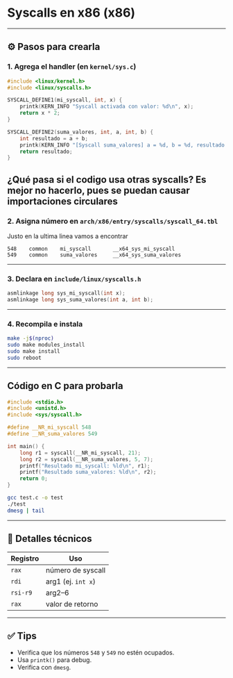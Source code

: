 # Syscalls en x86 (x86)
---

## ⚙️ Pasos para crearla

### 1. Agrega el handler (en `kernel/sys.c`)

```c
#include <linux/kernel.h>
#include <linux/syscalls.h>

SYSCALL_DEFINE1(mi_syscall, int, x) {
    printk(KERN_INFO "Syscall activada con valor: %d\n", x);
    return x * 2;
}

SYSCALL_DEFINE2(suma_valores, int, a, int, b) {
    int resultado = a + b;
    printk(KERN_INFO "[Syscall suma_valores] a = %d, b = %d, resultado = %d\n", a, b, resultado);
    return resultado;
}
```
¿Qué pasa si el codigo usa otras syscalls? 
Es mejor no hacerlo, pues se puedan causar importaciones circulares
---

### 2. Asigna número en `arch/x86/entry/syscalls/syscall_64.tbl`

Justo en la ultima linea vamos a encontrar
```
548    common    mi_syscall       __x64_sys_mi_syscall
549    common    suma_valores     __x64_sys_suma_valores
```

---

### 3. Declara en `include/linux/syscalls.h`

```c
asmlinkage long sys_mi_syscall(int x);
asmlinkage long sys_suma_valores(int a, int b);
```

---

### 4. Recompila e instala

```bash
make -j$(nproc)
sudo make modules_install
sudo make install
sudo reboot
```

---

## Código en C para probarla

```c
#include <stdio.h>
#include <unistd.h>
#include <sys/syscall.h>

#define __NR_mi_syscall 548
#define __NR_suma_valores 549

int main() {
    long r1 = syscall(__NR_mi_syscall, 21);
    long r2 = syscall(__NR_suma_valores, 5, 7);
    printf("Resultado mi_syscall: %ld\n", r1);
    printf("Resultado suma_valores: %ld\n", r2);
    return 0;
}
```

```bash
gcc test.c -o test
./test
dmesg | tail
```

---

## 🧩 Detalles técnicos

| Registro | Uso                |
| -------- | ------------------ |
| `rax`    | número de syscall  |
| `rdi`    | arg1 (ej. `int x`) |
| `rsi-r9` | arg2–6             |
| `rax`    | valor de retorno   |

---

## ✅ Tips

* Verifica que los números `548` y `549` no estén ocupados.
* Usa `printk()` para debug.
* Verifica con `dmesg`.
